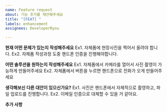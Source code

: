 ```yaml
---
name: Feature request
about: 기능 추가를 제안해주세요
title: "[FEAT] "
labels: enhancement
assignees: DeveloperRyou

---
```


**현재 어떤 문제가 있는지 작성해주세요**
Ex1. 자체폼에 현장사진을 찍어서 올려야 합니다.
Ex2. 자체폼 작성과정 도중 핸드폰 인증을 진행해야합니다.

**어떤 솔루션을 원하는지 작성해주세요**
Ex1. 자체폼에서 카메라를 열어서 사진 촬영이 가능하게 만들어주세요
Ex2. 자체폼에서 버튼을 누르면 핸드폰으로 전화가 오게 만들어주세요

**생각해보신 다른 대안이 있으신가요?**
Ex1. 사진은 핸드폰에서 자체적으로 촬영하고, 파일 업로드를 진행합니다.
Ex2. 이메일 인증으로 대체할 수 있을 거 같아요.

**추가 사항**
